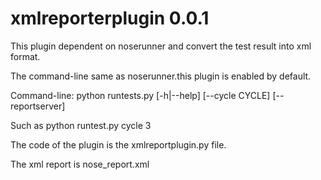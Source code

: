 xmlreporterplugin 0.0.1
==========

This plugin dependent on noserunner and convert the test result into xml format.

The command-line same as noserunner.this plugin is enabled by default.

Command-line:
python runtests.py [-h|--help] [--cycle CYCLE] [--reportserver]

Such as python runtest.py cycle 3

The code of the plugin is the xmlreportplugin.py file.

The xml report is nose_report.xml


